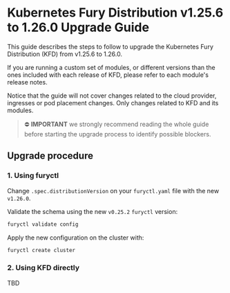# Kubernetes Fury Distribution v1.25.6 to 1.26.0 Upgrade Guide

This guide describes the steps to follow to upgrade the Kubernetes Fury Distribution (KFD) from v1.25.6 to 1.26.0.

If you are running a custom set of modules, or different versions than the ones included with each release of KFD, please refer to each module's release notes.

Notice that the guide will not cover changes related to the cloud provider, ingresses or pod placement changes. Only changes related to KFD and its modules.

> ⛔️ **IMPORTANT**
> we strongly recommend reading the whole guide before starting the upgrade process to identify possible blockers.

## Upgrade procedure

### 1. Using furyctl

Change `.spec.distributionVersion` on your `furyctl.yaml` file with the new `v1.26.0`.

Validate the schema using the new `v0.25.2` `furyctl` version:

```bash
furyctl validate config
```

Apply the new configuration on the cluster with:

```bash
furyctl create cluster
```

### 2. Using KFD directly

TBD